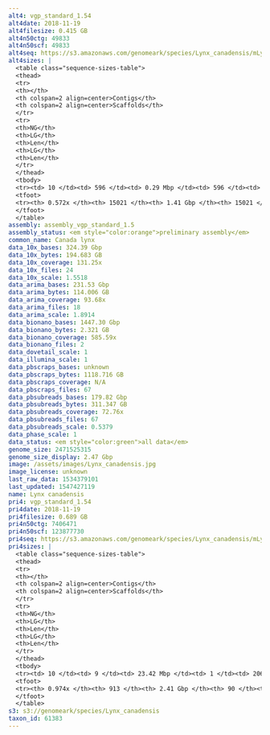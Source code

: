 ```yaml
---
alt4: vgp_standard_1.54
alt4date: 2018-11-19
alt4filesize: 0.415 GB
alt4n50ctg: 49833
alt4n50scf: 49833
alt4seq: https://s3.amazonaws.com/genomeark/species/Lynx_canadensis/mLynCan4/assembly_vgp_standard_1.5/mLynCan4.alt.asm.20181119.fasta.gz
alt4sizes: |
  <table class="sequence-sizes-table">
  <thead>
  <tr>
  <th></th>
  <th colspan=2 align=center>Contigs</th>
  <th colspan=2 align=center>Scaffolds</th>
  </tr>
  <tr>
  <th>NG</th>
  <th>LG</th>
  <th>Len</th>
  <th>LG</th>
  <th>Len</th>
  </tr>
  </thead>
  <tbody>
  <tr><td> 10 </td><td> 596 </td><td> 0.29 Mbp </td><td> 596 </td><td> 0.29 Mbp </td></tr>  <tr><td> 20 </td><td> 1680 </td><td> 0.19 Mbp </td><td> 1680 </td><td> 0.19 Mbp </td></tr>  <tr><td> 30 </td><td> 3331 </td><td> 0.12 Mbp </td><td> 3331 </td><td> 0.12 Mbp </td></tr>  <tr><td> 40 </td><td> 5809 </td><td> 81.93 Kbp </td><td> 5809 </td><td> 81.93 Kbp </td></tr>  <tr style="background-color:#cccccc;"><td> 50 </td><td> 9679 </td><td> 49.83 Kbp </td><td> 9679 </td><td> 49.83 Kbp </td></tr>  <tr><td> 60 </td><td> - </td><td> - </td><td> - </td><td> - </td></tr>  <tr><td> 70 </td><td> - </td><td> - </td><td> - </td><td> - </td></tr>  <tr><td> 80 </td><td> - </td><td> - </td><td> - </td><td> - </td></tr>  <tr><td> 90 </td><td> - </td><td> - </td><td> - </td><td> - </td></tr>  <tr><td> 100 </td><td> - </td><td> - </td><td> - </td><td> - </td></tr>  </tbody>
  <tfoot>
  <tr><th> 0.572x </th><th> 15021 </th><th> 1.41 Gbp </th><th> 15021 </th><th> 1.41 Gbp </th></tr>
  </tfoot>
  </table>
assembly: assembly_vgp_standard_1.5
assembly_status: <em style="color:orange">preliminary assembly</em>
common_name: Canada lynx
data_10x_bases: 324.39 Gbp
data_10x_bytes: 194.683 GB
data_10x_coverage: 131.25x
data_10x_files: 24
data_10x_scale: 1.5518
data_arima_bases: 231.53 Gbp
data_arima_bytes: 114.006 GB
data_arima_coverage: 93.68x
data_arima_files: 18
data_arima_scale: 1.8914
data_bionano_bases: 1447.30 Gbp
data_bionano_bytes: 2.321 GB
data_bionano_coverage: 585.59x
data_bionano_files: 2
data_dovetail_scale: 1
data_illumina_scale: 1
data_pbscraps_bases: unknown
data_pbscraps_bytes: 1118.716 GB
data_pbscraps_coverage: N/A
data_pbscraps_files: 67
data_pbsubreads_bases: 179.82 Gbp
data_pbsubreads_bytes: 311.347 GB
data_pbsubreads_coverage: 72.76x
data_pbsubreads_files: 67
data_pbsubreads_scale: 0.5379
data_phase_scale: 1
data_status: <em style="color:green">all data</em>
genome_size: 2471525315
genome_size_display: 2.47 Gbp
image: /assets/images/Lynx_canadensis.jpg
image_license: unknown
last_raw_data: 1534379101
last_updated: 1547427119
name: Lynx canadensis
pri4: vgp_standard_1.54
pri4date: 2018-11-19
pri4filesize: 0.689 GB
pri4n50ctg: 7406471
pri4n50scf: 123877730
pri4seq: https://s3.amazonaws.com/genomeark/species/Lynx_canadensis/mLynCan4/assembly_vgp_standard_1.5/mLynCan4.pri.asm.20181119.fasta.gz
pri4sizes: |
  <table class="sequence-sizes-table">
  <thead>
  <tr>
  <th></th>
  <th colspan=2 align=center>Contigs</th>
  <th colspan=2 align=center>Scaffolds</th>
  </tr>
  <tr>
  <th>NG</th>
  <th>LG</th>
  <th>Len</th>
  <th>LG</th>
  <th>Len</th>
  </tr>
  </thead>
  <tbody>
  <tr><td> 10 </td><td> 9 </td><td> 23.42 Mbp </td><td> 1 </td><td> 206.31 Mbp </td></tr>  <tr><td> 20 </td><td> 23 </td><td> 15.13 Mbp </td><td> 2 </td><td> 153.23 Mbp </td></tr>  <tr><td> 30 </td><td> 42 </td><td> 11.74 Mbp </td><td> 4 </td><td> 145.49 Mbp </td></tr>  <tr><td> 40 </td><td> 66 </td><td> 9.13 Mbp </td><td> 5 </td><td> 140.53 Mbp </td></tr>  <tr style="background-color:#cccccc;"><td> 50 </td><td> 97 </td><td style="background-color:#88ff88;"> 7.41 Mbp </td><td> 7 </td><td style="background-color:#88ff88;"> 123.88 Mbp </td></tr>  <tr><td> 60 </td><td> 135 </td><td> 5.67 Mbp </td><td> 9 </td><td> 109.20 Mbp </td></tr>  <tr><td> 70 </td><td> 187 </td><td> 3.86 Mbp </td><td> 12 </td><td> 84.47 Mbp </td></tr>  <tr><td> 80 </td><td> 269 </td><td> 2.38 Mbp </td><td> 15 </td><td> 75.04 Mbp </td></tr>  <tr><td> 90 </td><td> 418 </td><td> 1.11 Mbp </td><td> 19 </td><td> 54.40 Mbp </td></tr>  <tr><td> 100 </td><td> - </td><td> - </td><td> - </td><td> - </td></tr>  </tbody>
  <tfoot>
  <tr><th> 0.974x </th><th> 913 </th><th> 2.41 Gbp </th><th> 90 </th><th> 2.41 Gbp </th></tr>
  </tfoot>
  </table>
s3: s3://genomeark/species/Lynx_canadensis
taxon_id: 61383
---
```

